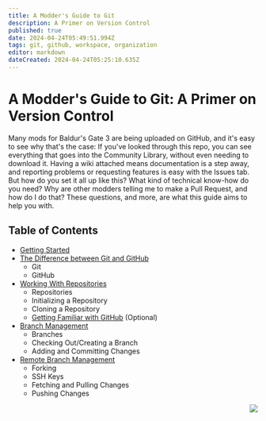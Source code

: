 ```yaml
---
title: A Modder's Guide to Git
description: A Primer on Version Control
published: true
date: 2024-04-24T05:49:51.994Z
tags: git, github, workspace, organization
editor: markdown
dateCreated: 2024-04-24T05:25:10.635Z
---
```


# A Modder's Guide to Git: A Primer on Version Control
Many mods for Baldur's Gate 3 are being uploaded on GitHub, and it's easy to see why that's the case: If you've looked through this repo, you can see everything that goes into the Community Library, without even needing to download it. Having a wiki attached means documentation is a step away, and reporting problems or requesting features is easy with the Issues tab. But how do you set it all up like this? What kind of technical know-how do you need? Why are other modders telling me to make a Pull Request, and how do I do that? These questions, and more, are what this guide aims to help you with.

## Table of Contents
- [Getting Started](/tools/modders-guide-to-git/getting-started)
- [The Difference between Git and GitHub](/tools/modders-guide-to-git/git-and-github)
   - Git
   - GitHub
- [Working With Repositories](/tools/modders-guide-to-git/working-with-repositories)
   - Repositories
   - Initializing a Repository
   - Cloning a Repository
   - [Getting Familiar with GitHub](/tools/modders-guide-to-git/getting-familiar-with-github) (Optional)
- [Branch Management](/tools/modders-guide-to-git/branch-management)
   - Branches
   - Checking Out/Creating a Branch
   - Adding and Committing Changes
- [Remote Branch Management](/tools/modders-guide-to-git/remote-branch-management)
   - Forking
   - SSH Keys
   - Fetching and Pulling Changes
   - Pushing Changes

<div align="right">
  
   [<img align="right" src="https://img.shields.io/badge/Next-Getting_Started-2ea44f?style=for-the-badge">](/tools/modders-guide-to-git/getting-started)
</div>

